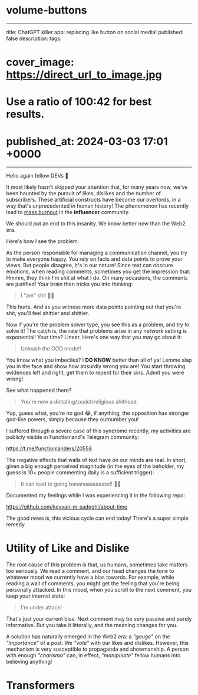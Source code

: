 # volume-buttons

---
title: ChatGPT killer app: replacing like button on social media!
published: false
description: 
tags: 
# cover_image: https://direct_url_to_image.jpg
# Use a ratio of 100:42 for best results.
# published_at: 2024-03-03 17:01 +0000
---

Hello again fellow DEVs 🤗

It most likely hasn't skipped your attention that, for many years now, we've been haunted by the pursuit of likes, dislikes and the number of subscribers. These artificial constructs have become our overlords, in a way that's unprecedented in human history! The phenomenon has recently lead to [mass burnout](https://youtu.be/GQAvce3MA44) in the **influencer** community.

We should put an end to this insanity. We know better now than the Web2 era.

Here's how I see the problem:

As the person responsible for managing a communication channel, you try to make everyone happy. You rely on facts and data points to prove your views. But people disagree, it's in our nature! Since text can obscure emotions, when reading comments, sometimes you get the impression that: Hmmm, they think I'm shit at what I do. On many occasions, the comments are justified! Your brain then tricks you into thinking:

> I "am" shit 💩😓

This hurts. And as you witness more data points pointing out that you're shit, you'll feel shittier and shittier.

Now if you're the problem solver type, you see this as a problem, and try to solve it! The catch is, the rate that problems arise in any network setting is exponential! Your time? Linear. Here's one way that you may go about it:

> Unleash the GOD mode!!

You know what you imbeciles? I **DO KNOW** better than all of ya! Lemme slap you in the face and show how absurdly wrong you are! You start throwing evidences left and right, get them to repent for their sins. Admit you were wrong!

See what happened there?

> You're now a dictating/zealot/religious shithead.

Yup, guess what, you're no god 😂, if anything, the opposition has stronger god-like powers, simply because they outnumber you!

I suffered through a severe case of this syndrome recently, my activities are publicly visible in Functionland's Telegram community:

https://t.me/functionlanders/20558

The negative effects that walls of text have on our minds are real. In short, given a big enough perceived magnitude (in the eyes of the beholder, my guess is 10+ people commenting daily is a sufficient trigger):

> It can lead to going bananaaaaaasss!! 🤪🍌

Documented my feelings while I was experiencing it in the following repo:

https://github.com/keyvan-m-sadeghi/about-time

The good news is, this vicious cycle can end today! There's a super simple remedy.

# Utility of Like and Dislike

The root cause of this problem is that, us humans, sometimes take matters too seriously. We read a comment, and our head changes the tone to whatever mood we currently have a bias towards. For example, while reading a wall of comments, you might get the feeling that you're being personally attacked. In this mood, when you scroll to the next comment, you keep your internal state: 

> I'm under attack!

That's just your current bias. Next comment may be very passive and purely informative. But you take it litterally, and the meaning changes for you.

A solution has naturally emerged in the Web2 era: a *"gauge"* on the *"importance"* of a post. We *"vote"* with our likes and dislikes. However, this mechanism is very susceptible to propaganda and showmanship. A person with enough *"charisma"* can, in effect, *"manipulate"* fellow humans into believing anything!

# Transformers

